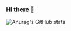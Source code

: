 ### Hi there 👋


![Anurag's GitHub stats](https://github-readme-stats.vercel.app/api?username=DobiIsFree&show_icons=true&theme=radical)

<!--
**DobiIsFree/DobiIsFree** is a ✨ _special_ ✨ repository because its `README.md` (this file) appears on your GitHub profile.

Here are some ideas to get you started:

- 🔭 I’m currently working on ...
- 🌱 I’m currently learning ...
- 👯 I’m looking to collaborate on ...
- 🤔 I’m looking for help with ...
- 💬 Ask me about ...
- 📫 How to reach me: ...
- 😄 Pronouns: ...
- ⚡ Fun fact: ...
-->
